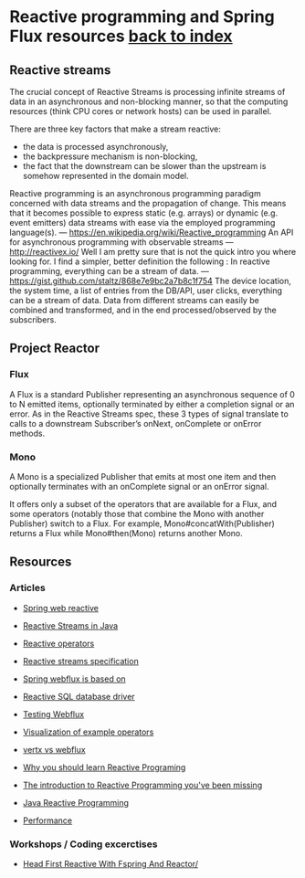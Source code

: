 # Reactive programming and Spring Flux resources [back to index](/)

## Reactive streams

The crucial concept of Reactive Streams is processing infinite streams
of data in an asynchronous and non-blocking manner, so that the
computing resources (think CPU cores or network hosts) can be used in
parallel.

There are three key factors that make a stream reactive:
- the data is processed asynchronously,
- the backpressure mechanism is non-blocking,
- the fact that the downstream can be slower than the upstream is somehow represented in the domain model.


Reactive programming is an asynchronous programming paradigm concerned with data streams and the propagation of change. This means that it becomes possible to express static (e.g. arrays) or dynamic (e.g. event emitters) data streams with ease via the employed programming language(s).
— https://en.wikipedia.org/wiki/Reactive_programming
An API for asynchronous programming with observable streams
— http://reactivex.io/
Well I am pretty sure that is not the quick intro you where looking for. I find a simpler, better definition the following :
In reactive programming, everything can be a stream of data.
— https://gist.github.com/staltz/868e7e9bc2a7b8c1f754
The device location, the system time, a list of entries from the DB/API, user clicks, everything can be a stream of data. Data from different streams can easily be combined and transformed, and in the end processed/observed by the subscribers.


## Project Reactor

### Flux

A Flux<T> is a standard Publisher<T> representing an asynchronous sequence of 0 to N emitted items, optionally terminated by either a completion signal or an error. As in the Reactive Streams spec, these 3 types of signal translate to calls to a downstream Subscriber’s onNext, onComplete or onError methods.


### Mono

A Mono<T> is a specialized Publisher<T> that emits at most one item and then optionally terminates with an onComplete signal or an onError signal.

It offers only a subset of the operators that are available for a Flux, and some operators (notably those that combine the Mono with another Publisher) switch to a Flux.
For example, Mono#concatWith(Publisher) returns a Flux while Mono#then(Mono) returns another Mono.




## Resources

### Articles

- [Spring web reactive](https://docs.spring.io/spring/docs/current/spring-framework-reference/web-reactive.html)
- [Reactive Streams in Java](https://blog.softwaremill.com/how-not-to-use-reactive-streams-in-java-9-7a39ea9c2cb3)
- [Reactive operators](http://reactivex.io/documentation/operators.html)
- [Reactive streams specification](https://github.com/reactive-streams/reactive-streams-jvm)
- [Spring webflux is based on](https://projectreactor.io/)
- [Reactive SQL database driver ](https://r2dbc.io/)
- [Testing Webflux](https://docs.spring.io/spring/docs/current/spring-framework-reference/testing.html#webtestclient)
- [Visualization of example operators](https://rxmarbles.com/#defaultIfEmpty)
- [vertx vs webflux](https://blog.rcode3.com/blog/vertx-vs-webflux/)


- [Why you should learn Reactive Programing](https://medium.com/corebuild-software/why-you-should-learn-reactive-programming-51b6ffc31425)
- [The introduction to Reactive Programming you've been missing](https://gist.github.com/staltz/868e7e9bc2a7b8c1f754)
- [Java Reactive Programming](https://www.scnsoft.com/blog/java-reactive-programming)
- [Performance](https://medium.com/@filia.aleks/microservice-performance-battle-spring-mvc-vs-webflux-80d39fd81bf0)


### Workshops / Coding excerctises

- [Head First Reactive With Fspring And Reactor/](https://reactor.github.io/head-first-reactive-with-spring-and-reactor/)
